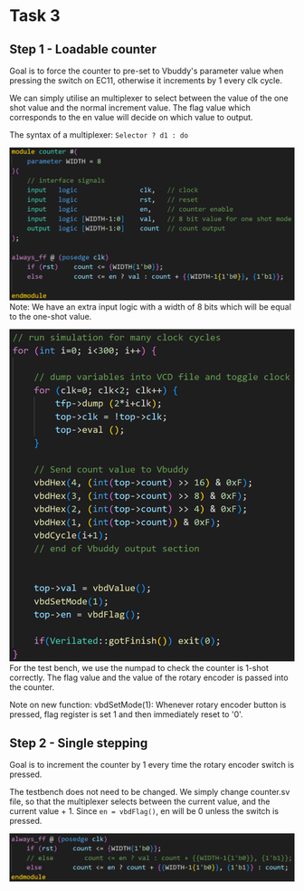 # Task 3
## Step 1 - Loadable counter

Goal is to force the counter to pre-set to Vbuddy's parameter value when pressing the switch on EC11, otherwise it increments by 1 every clk cycle.

We can simply utilise an multiplexer to select between the value of the one shot value and the normal increment value. The flag value which corresponds to the en value will decide on which value to output. 

The syntax of a multiplexer:
`Selector ? d1 : do`

![code](t3images/1.png)
Note: We have an extra input logic with a width of 8 bits which will be equal to the one-shot value.

![code](t3images/2.png)
For the test bench, we use the numpad to check the counter is 1-shot correctly. The flag value and the value of the rotary encoder is passed into the counter.

Note on new function: 
vbdSetMode(1): Whenever rotary encoder button is pressed, flag register is set 1 and then immediately reset to '0'.

## Step 2 - Single stepping

Goal is to increment the counter by 1 every time the rotary encoder switch is pressed.

The testbench does not need to be changed. We simply change counter.sv file, so that the multiplexer selects between the current value, and the current value + 1. Since `en = vbdFlag()`, en will be 0 unless the switch is pressed.

![code](t3images/3.png)